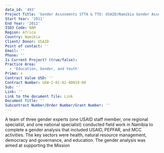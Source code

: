 ```yaml
---
data_id: '493'
Project Title: 'Gender Assesments STTA & TTO: USAID/Namibia Gender Assessment (TDY 114)'
Start Year: '2011'
End Year: '2012'
ISO3 Code: NAM
Region: Africa
Country: Namibia
Client/ Donor: USAID
Point of contact: ''
Email: ''
Phone: ''
Is Current Project? (true/false): 
Practice Area:
  - 'Education, Gender, and Youth'
Prime: x
Contract Value USD: ''
Contract Number: GEW-I-01-02-00019-00
Sub: ''
Link: ''
Link to the document file: Link
Document Title: ''
Subcontract Number/Order Number/Grant Number: ''
---
```


A team of three gender experts (one USAID staff member, one regional specialist, and one national specialist) conducted field work in Namibia to complete a gender analysis that included USAID, PEPFAR, and MCC activities. The key sectors were health, natural resource management, democracy and governance, and education. The gender analysis was aimed at supporting the Mission